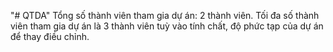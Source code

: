 "# QTDA" 
Tổng số thành viên tham gia dự án: 2 thành viên.
Tối đa số thành viên tham gia dự án là 3 thành viên tuỳ vào tính chất, độ phức tạp của dự án để thay điều chỉnh.
